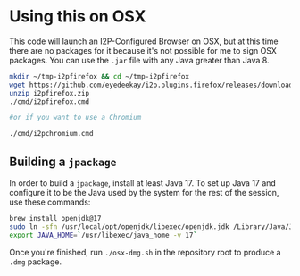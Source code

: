Using this on OSX
=================

This code will launch an I2P-Configured Browser on OSX, but at this time
there are no packages for it because it's not possible for me to sign OSX
packages. You can use the `.jar` file with any Java greater than Java 8.

```sh
mkdir ~/tmp-i2pfirefox && cd ~/tmp-i2pfirefox
wget https://github.com/eyedeekay/i2p.plugins.firefox/releases/download/1.0.4/i2pfirefox.zip
unzip i2pfirefox.zip
./cmd/i2pfirefox.cmd

#or if you want to use a Chromium

./cmd/i2pchromium.cmd
```

Building a `jpackage`
---------------------

In order to build a `jpackage`, install at least Java 17. To set up Java
17 and configure it to be the Java used by the system for the rest of the
session, use these commands:

```sh
brew install openjdk@17 
sudo ln -sfn /usr/local/opt/openjdk/libexec/openjdk.jdk /Library/Java/JavaVirtualMachines/openjdk.jdk
export JAVA_HOME=`/usr/libexec/java_home -v 17`
```

Once you're finished, run `./osx-dmg.sh` in the repository root to produce a
`.dmg` package.